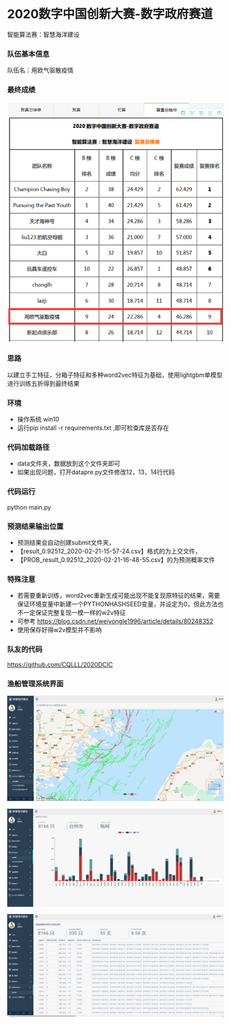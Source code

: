 # 2020数字中国创新大赛-数字政府赛道

智能算法赛：智慧海洋建设

### 队伍基本信息
队伍名：用欧气驱散疫情

### 最终成绩

![](img/4.png)

### 思路

以建立手工特征，分箱子特征和多种word2vec特征为基础，使用lightgbm单模型进行训练五折得到最终结果

### 环境
- 操作系统 win10
- 运行pip install -r requirements.txt ,即可检查库是否存在

### 代码加载路径
- data文件夹，数据放到这个文件夹即可
- 如果出现问题，打开datapre.py文件修改12，13，14行代码

### 代码运行
python main.py

### 预测结果输出位置
- 预测结果会自动创建submit文件夹，
- 【result_0.92512_2020-02-21-15-57-24.csv】格式的为上交文件，
- 【PROB_result_0.92512_2020-02-21-16-48-55.csv】的为预测概率文件

###  特殊注意
- 若需要重新训练，word2vec重新生成可能出现不能复现原特征的结果，需要保证环境变量中新建一个PYTHONHASHSEED变量，并设定为0，但此方法也不一定保证完整复现一模一样的w2v特征
- 可参考 https://blog.csdn.net/weiyongle1996/article/details/80248352
- 使用保存好得w2v模型并不影响

### 队友的代码
https://github.com/CQLLL/2020DCIC

### 渔船管理系统界面

![](img/1.png)

![](img/2.png)

![](img/3.png)

